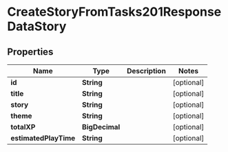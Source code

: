 

# CreateStoryFromTasks201ResponseDataStory


## Properties

| Name | Type | Description | Notes |
|------------ | ------------- | ------------- | -------------|
|**id** | **String** |  |  [optional] |
|**title** | **String** |  |  [optional] |
|**story** | **String** |  |  [optional] |
|**theme** | **String** |  |  [optional] |
|**totalXP** | **BigDecimal** |  |  [optional] |
|**estimatedPlayTime** | **String** |  |  [optional] |




